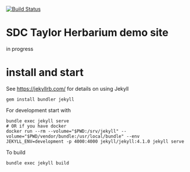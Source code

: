 [![Build Status](https://builds.gbif.org/job/hp-taylor-herbarium/badge/icon)](https://builds.gbif.org/job/hp-taylor-herbarium/lastBuild/console)

# SDC Taylor Herbarium demo site

in progress

# install and start
See https://jekyllrb.com/ for details on using Jekyll

```
gem install bundler jekyll
```

For development start with
```
bundle exec jekyll serve
# OR if you have docker
docker run --rm --volume="$PWD:/srv/jekyll" --volume="$PWD/vendor/bundle:/usr/local/bundle" --env JEKYLL_ENV=development -p 4000:4000 jekyll/jekyll:4.1.0 jekyll serve
```

To build
```
bundle exec jekyll build
```
